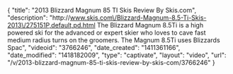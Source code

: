 {
    "title": "2013 Blizzard Magnum 85 TI Skis Review By Skis.com",
    "description": "http:\/\/www.skis.com\/Blizzard-Magnum-8.5-Ti-Skis-2013\/275151P,default,pd.html  The Blizzard Magnum 8.5Ti is a high powered ski for the advanced or expert skier who loves to cave fast medium radius turns on the groomers. The Magnum 8.5Ti uses Blizzards Spac",
    "videoid": "3766246",
    "date_created": "1411361166",
    "date_modified": "1418182009",
    "type": "captivate",
    "layout": "video",
    "url": "\/v\/2013-blizzard-magnum-85-ti-skis-review-by-skis-com\/3766246"
}
